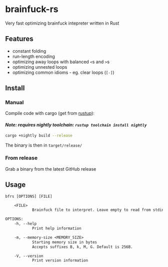 # brainfuck-rs

Very fast optimizing brainfuck intepreter written in Rust

## Features

- constant folding
- run-length encoding
- optimizing away loops with balanced `<`s and `>`s
- optimizing unnested loops
- optimizing common idioms - eg. clear loops (`[-]`)

## Install

### Manual

Compile code with cargo (get from [rustup](https://rustup.rs)):

#### *Note: requires nightly toolchain: `rustup toolchain install nightly`*

```sh
cargo +nightly build --release
```

The binary is then in `target/release/`

### From release

Grab a binary from the latest GitHub release

## Usage

```txt
bfrs [OPTIONS] [FILE]

    <FILE>
            Brainfuck file to interpret. Leave empty to read from stdin.

OPTIONS:
    -h, --help
            Print help information

    -m, --memory-size <MEMORY_SIZE>
            Starting memory size in bytes
            Accepts suffixes B, k, M, G. Default is 256B.

    -V, --version
            Print version information
```
